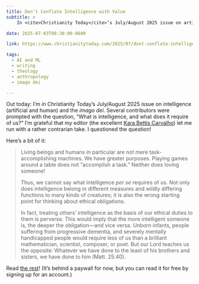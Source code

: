 ```yaml
---
title: Don’t Conflate Intelligence with Value
subtitle: >
    In <cite>Christianity Today</cite>’s July/August 2025 issue on artificial intelligence.

date: 2025-07-03T08:30:00-0600

link: https://www.christianitytoday.com/2025/07/dont-conflate-intelligence-with-value/

tags:
  - AI and ML
  - writing
  - theology
  - anthropology
  - imago dei

---
```


Out today: I’m in Christianity Today’s July/August 2025 issue on intelligence (artificial and human) and the _imago dei_. Several contributors were prompted with the question, “What is intelligence, and what does it require of us?” I’m grateful that my editor (the excellent [Kara Bettis Carvalho][kara]) let me run with a rather contrarian take. I questioned the question!

[kara]: https://www.karabettis.com

Here’s a bit of it:

> Living beings and humans in particular are not mere task-accomplishing machines. We have greater purposes. Playing games around a table does not “accomplish a task.” Neither does loving someone!
>
> Thus, we cannot say what intelligence _per se_ requires of us. Not only does intelligence belong in different measures and wildly differing functions to many kinds of creatures; it is also the wrong starting point for thinking about ethical obligations.
>
> In fact, treating others’ intelligence as the basis of our ethical duties to them is perverse. This would imply that the more intelligent someone is, the deeper the obligation—and vice versa. Unborn infants, people suffering from progressive dementia, and severely mentally handicapped people would require less of us than a brilliant mathematician, scientist, composer, or poet. But our Lord teaches us the opposite: Whatever we have done to the least of his brothers and sisters, we have done to him (Matt. 25:40).

Read [the rest]({{link}})! (It’s behind a paywall for now, but you can read it for free by signing up for an account.)